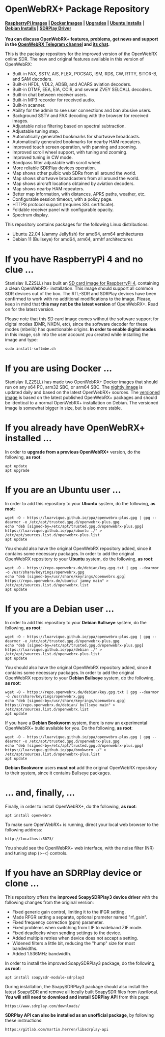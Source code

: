 # OpenWebRX+ Package Repository

#### [RaspberryPi Images](#if-you-have-raspberrypi-4-and-no-clue-) | [Docker Images](#if-you-are-using-docker-) | [Upgrades](#if-you-already-have-openwebrx-installed-) | [Ubuntu Installs](#if-you-are-an-ubuntu-user-) | [Debian Installs](#if-you-are-a-debian-user-) | [SDRPlay Driver](#if-you-have-an-sdrplay-device-or-clone-)

__You can discuss OpenWebRX+ features, problems, get news and support in the [OpenWebRX Telegram channel](https://t.me/openwebrx) and [its chat](https://t.me/openwebrx_chat).__

This is the package repository for the improved version of the OpenWebRX online SDR. The new and original features available in this version of OpenWebRX:
* Built-in FAX, SSTV, AIS, FLEX, POCSAG, ISM, RDS, CW, RTTY, SITOR-B, and SAM decoders.
* Built-in HFDL, VDL2, ADSB, and ACARS aviation decoders.
* Built-in DTMF, EEA, EIA, CCIR, and several ZVEY SELCALL decoders.
* Built-in chat between receiver users.
* Built-in MP3 recorder for received audio.
* Built-in scanner.
* Ability for the admin to see user connections and ban abusive users.
* Background SSTV and FAX decoding with the browser for received images.
* Adjustable noise filtering based on spectral subtraction.
* Adjustable tuning step.
* Automatically generated bookmarks for shortwave broadcasts.
* Automatically generated bookmarks for nearby HAM repeaters.
* Improved touch screen operation, with panning and zooming.
* Improved scroll wheel support, with tuning and zooming.
* Improved tuning in CW mode.
* Bandpass filter adjustable with scroll wheel.
* More reliable SDRPlay devices operation.
* Map shows other pulbic web SDRs from all around the world.
* Map shows shortwave broadcasters from all around the world.
* Map shows aircraft locations obtained by aviation decoders.
* Map shows nearby HAM repeaters.
* Better map information, with distances, APRS paths, weather, etc.
* Configurable session timeout, with a policy page.
* HTTPS protocol support (requires SSL certificate).
* Foldable receiver panel with configurable opacity.
* Spectrum display.

This repository contains packages for the following Linux distributions:
* Ubuntu 22.04 (Jammy Jellyfish) for amd64, arm64 architectures
* Debian 11 (Bullseye) for amd64, arm64, armhf architectures

# If you have RaspberryPi 4 and no clue ...
Stanislav (LZ2SLL) has built an [SD card image for RaspberryPi 4](https://github.com/luarvique/openwebrx/releases/), containing a clean OpenWebRX+ installation. This image should support all common SDR devices out of the box. The RTL-SDR and SDRPlay devices have been confirmed to work with no additional modifications to the image. Please, keep in mind that __this may not be the latest version__ of OpenWebRX+. Read on for the latest version.

Please note that this SD card image comes without the software support for digital modes (DMR, NXDN, etc), since the software decoder for these modes (mbelib) has questionable origins. **In order to enable digital modes** in this image, ssh into the user account you created while installing the image and type:

    sudo install-softmbe.sh

# If you are using Docker ...
Stanislav (LZ2SLL) has made two OpenWebRX+ Docker images that should run on any x64 PC, arm32 SBC, or arm64 SBC. The [nightly image](https://hub.docker.com/r/slechev/openwebrxplus-nightly) is updated daily and based on the latest OpenWebRX+ sources. The [versioned image](https://hub.docker.com/r/slechev/openwebrxplus) is based on the latest published OpenWebRX+ packages and should be identical to a normal OpenWebRX+ installation on Debian. The versioned image is somewhat bigger in size, but is also more stable.

# If you already have OpenWebRX+ installed ...

In order to **upgrade from a previous OpenWebRX+** version, do the following, **as root**:

    apt update
    apt upgrade

# If you are an Ubuntu user ...

In order to add this repository to your **Ubuntu** system, do the following, **as root**:

    wget -O - https://luarvique.github.io/ppa/openwebrx-plus.gpg | gpg --dearmor -o /etc/apt/trusted.gpg.d/openwebrx-plus.gpg
    echo "deb [signed-by=/etc/apt/trusted.gpg.d/openwebrx-plus.gpg] https://luarvique.github.io/ppa/ubuntu ./" > /etc/apt/sources.list.d/openwebrx-plus.list
    apt update

You should also have the original OpenWebRX repository added, since it contains some necessary packages. In order to add the original OpenWebRX repository to your **Ubuntu** system, do the following, **as root**:

    wget -O - https://repo.openwebrx.de/debian/key.gpg.txt | gpg --dearmor -o /usr/share/keyrings/openwebrx.gpg
    echo "deb [signed-by=/usr/share/keyrings/openwebrx.gpg] https://repo.openwebrx.de/ubuntu/ jammy main" > /etc/apt/sources.list.d/openwebrx.list
    apt update

# If you are a Debian user ...

In order to add this repository to your **Debian Bullseye** system, do the following, **as root**:

    wget -O - https://luarvique.github.io/ppa/openwebrx-plus.gpg | gpg --dearmor -o /etc/apt/trusted.gpg.d/openwebrx-plus.gpg
    echo "deb [signed-by=/etc/apt/trusted.gpg.d/openwebrx-plus.gpg] https://luarvique.github.io/ppa/debian ./" > /etc/apt/sources.list.d/openwebrx-plus.list
    apt update

You should also have the original OpenWebRX repository added, since it contains some necessary packages. In order to add the original OpenWebRX repository to your **Debian Bullseye** system, do the following, **as root**:

    wget -O - https://repo.openwebrx.de/debian/key.gpg.txt | gpg --dearmor -o /usr/share/keyrings/openwebrx.gpg
    echo "deb [signed-by=/usr/share/keyrings/openwebrx.gpg] https://repo.openwebrx.de/debian/ bullseye main" > /etc/apt/sources.list.d/openwebrx.list
    apt update

If you have a **Debian Bookworm** system, there is now an experimental OpenWebRX+ build available for you. Do the following, **as root**:

    wget -O - https://luarvique.github.io/ppa/openwebrx-plus.gpg | gpg --dearmor -o /etc/apt/trusted.gpg.d/openwebrx-plus.gpg
    echo "deb [signed-by=/etc/apt/trusted.gpg.d/openwebrx-plus.gpg] https://luarvique.github.io/ppa/bookworm ./" > /etc/apt/sources.list.d/openwebrx-plus.list
    apt update

**Debian Bookworm** users **must not** add the original OpenWebRX repository to their system, since it contains Bullseye packages.    

# ... and, finally, ...

Finally, in order to install OpenWebRX+, do the following, **as root**:

    apt install openwebrx

To make sure OpenWebRX+ is running, direct your local web browser to the following address:

    http://localhost:8073/

You should see the OpenWebRX+ web interface, with the noise filter (NR) and tuning step (>-<) controls.

# If you have an SDRPlay device or clone ...

This repository offers the **improved SoapySDRPlay3 device driver** with the following changes from the original version:
* Fixed generic gain control, limiting it to the IFGR setting.
* Made RFGR setting a separate, optional prameter named "rf_gain".
* Fixed frequency correction (ppm) parameter.
* Fixed problems when switching from LIF to wideband ZIF mode.
* Fixed deadlocks when sending settings to the device.
* Added multiple retries when device does not accept a setting.
* Widened filters a little bit, reducing the "hump" size for most bandwidths.
* Added 1.536MHz bandwidth.

In order to install the improved SoapySDRPlay3 package, do the following, **as root**:

    apt install soapysdr-module-sdrplay3

During installation, the SoapySDRPlay3 package should also install the latest SoapySDR and remove all locally built SoapySDR files from /usr/local. **You will still need to download and install SDRPlay API** from this page:

    https://www.sdrplay.com/downloads/

**SDRPlay API can also be installed as an unofficial package**, by following these instructions:

    https://gitlab.com/martin.herren/libsdrplay-api
